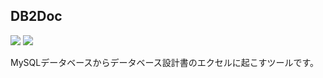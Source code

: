 ## DB2Doc

<img src="https://img.shields.io/badge/-Python-3776AB.svg?logo=python&style=plastic"></img>
<img src="https://img.shields.io/badge/-Mysql-79A1.svg?logo=mysql&style=plastic"></img>

MySQLデータベースからデータベース設計書のエクセルに起こすツールです。
